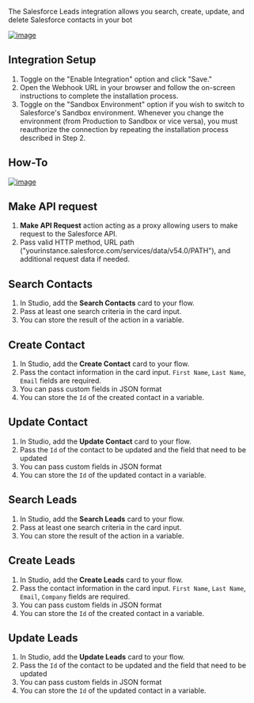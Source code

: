 The Salesforce Leads integration allows you search, create, update, and delete Salesforce contacts in your bot

[![image](https://i.imgur.com/v5l26vi.png)](https://youtu.be/fPORGBUJmG0?si=uZLh40GSFbmGpPZE)

## Integration Setup

1. Toggle on the "Enable Integration" option and click "Save."
2. Open the Webhook URL in your browser and follow the on-screen instructions to complete the installation process.
3. Toggle on the "Sandbox Environment" option if you wish to switch to Salesforce's Sandbox environment. Whenever you change the environment (from Production to Sandbox or vice versa), you must reauthorize the connection by repeating the installation process described in Step 2.

## How-To

[![image](https://i.imgur.com/UcgcWJf.png)](https://youtu.be/lszZsLIXNf8?si=Vm20mCzUQyLiOoQm)

## Make API request

1. **Make API Request** action acting as a proxy allowing users to make request to the Salesforce API.
2. Pass valid HTTP method, URL path ("yourinstance.salesforce.com/services/data/v54.0/PATH"), and additional request data if needed.

## Search Contacts

1. In Studio, add the **Search Contacts** card to your flow.
2. Pass at least one search criteria in the card input.
3. You can store the result of the action in a variable.

## Create Contact

1. In Studio, add the **Create Contact** card to your flow.
2. Pass the contact information in the card input. `First Name`, `Last Name`, `Email` fields are required.
3. You can pass custom fields in JSON format
4. You can store the `Id` of the created contact in a variable.

## Update Contact

1. In Studio, add the **Update Contact** card to your flow.
2. Pass the `Id` of the contact to be updated and the field that need to be updated
3. You can pass custom fields in JSON format
4. You can store the `Id` of the updated contact in a variable.

## Search Leads

1. In Studio, add the **Search Leads** card to your flow.
2. Pass at least one search criteria in the card input.
3. You can store the result of the action in a variable.

## Create Leads

1. In Studio, add the **Create Leads** card to your flow.
2. Pass the contact information in the card input. `First Name`, `Last Name`, `Email`, `Company` fields are required.
3. You can pass custom fields in JSON format
4. You can store the `Id` of the created contact in a variable.

## Update Leads

1. In Studio, add the **Update Leads** card to your flow.
2. Pass the `Id` of the contact to be updated and the field that need to be updated
3. You can pass custom fields in JSON format
4. You can store the `Id` of the updated contact in a variable.
